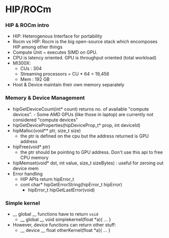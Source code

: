 # HIP/ROCm

### HIP & ROCm intro
- HIP: Heterogenous Interface for portability
- Rocm vs HIP: Rocm is the big open-source stack which encomposes HIP among other things
- Compute Unit ~ executes SIMD on GPU.
- CPU is latency oriented. GPU is throughput oriented (total workload)
- MI300X:
	- CUs : 304
   	- Streaming processors = CU * 64 = 19,456
	- Mem : 192 GB
 - Host & Device maintain their own memory separately 

### Memory & Device Management
- hipGetDeviceCount(int* count) returns no. of available "compute devices". - Some AMD GPUs (like those in laptop) are currently not considered "compute devices"
- hipGetDeviceProperties(hipDeviceProp_t* prop, int deviceId)
- hipMalloc(void** ptr, size_t size)
	- the ptr is defined on the cpu but the address returned is GPU address
- hipFree(void* ptr)
	- the ptr should be pointing to GPU address. Don't use this api to free CPU memory
- hipMemset(void* dst, int value, size_t sizeBytes) : useful for zeroing out device mem
- Error handling
	- HIP APIs return hipError_t
 	- cont char* hipGetErrorString(hipError_t hipError)
    	- hipError_t hipGetLastError(void)
 
### Simple kernel
- __ global __ functions have to return `void`
  	-  __ global __ void simplekernel(float *a){ ... }
-  However, device functions can return other stuff:
  	- __ device __ float otherKernel(float *a){ ... }

